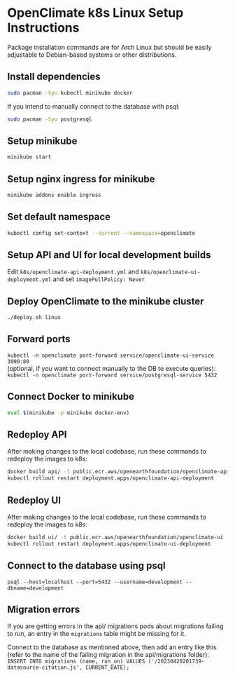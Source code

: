 # OpenClimate k8s Linux Setup Instructions

Package installation commands are for Arch Linux but should be easily adjustable to Debian-based systems or other distributions.

## Install dependencies
```sh
sudo pacman -Syu kubectl minikube docker
```

If you intend to manually connect to the database with psql:  
```sh
sudo pacman -Syu postgresql
```

## Setup minikube
```sh
minikube start
```

## Setup nginx ingress for minikube
```sh
minikube addons enable ingress
```

## Set default namespace
```sh
kubectl config set-context --current --namespace=openclimate
```

## Setup API and UI for local development builds
Edit `k8s/openclimate-api-deployment.yml` and `k8s/openclimate-ui-deployment.yml` and set `imagePullPolicy: Never`

## Deploy OpenClimate to the minikube cluster
```sh
./deploy.sh linux
```

## Forward ports
`kubectl -n openclimate port-forward service/openclimate-ui-service 3000:80`  
(optional, if you want to connect manually to the DB to execute queries):  
`kubectl -n openclimate port-forward service/postgresql-service 5432`

## Connect Docker to minikube
```sh
eval $(minikube -p minikube docker-env)
```

## Redeploy API
After making changes to the local codebase, run these commands to redeploy the images to k8s:
```sh
docker build api/ -t public.ecr.aws/openearthfoundation/openclimate-api
kubectl rollout restart deployment.apps/openclimate-api-deployment
```

## Redeploy UI
After making changes to the local codebase, run these commands to redeploy the images to k8s:
```sh
docker build ui/ -t public.ecr.aws/openearthfoundation/openclimate-ui
kubectl rollout restart deployment.apps/openclimate-ui-deployment
```

## Connect to the database using psql
`psql --host=localhost --port=5432 --username=development --dbname=development`

## Migration errors
If you are getting errors in the api/ migrations pods about migrations failing to run,
an entry in the `migrations` table might be missing for it.

Connect to the database as mentioned above, then add an entry like this (refer to the name of the failing migration in the api/migrations folder):  
`INSERT INTO migrations (name, run_on) VALUES ('/20230420201739-datasource-citation.js', CURRENT_DATE);`

